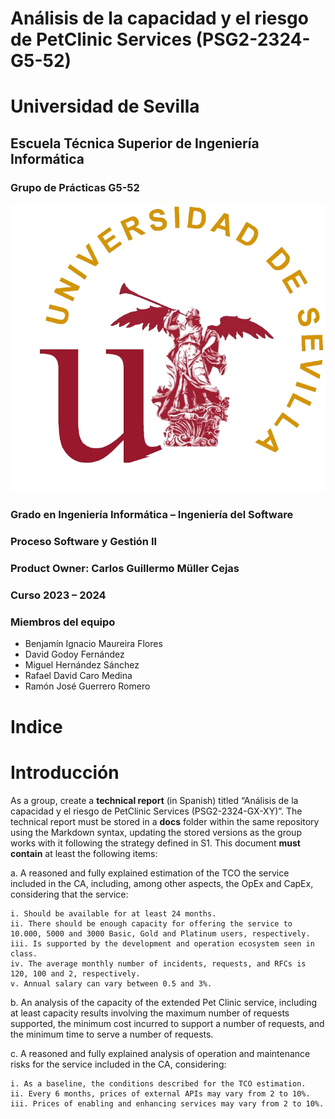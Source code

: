 # Análisis de la capacidad y el riesgo de PetClinic Services (PSG2-2324-G5-52)

# Universidad de Sevilla   

## Escuela Técnica Superior de Ingeniería Informática

### **Grupo de Prácticas G5-52**
  
  ![Logo US](../static/Logo_US.png)

### Grado en Ingeniería Informática – Ingeniería del Software 

### Proceso Software y Gestión II
### Product Owner: Carlos Guillermo Müller Cejas
### Curso 2023 – 2024

### Miembros del equipo
- Benjamín Ignacio Maureira Flores
- David Godoy Fernández
- Miguel Hernández Sánchez
- Rafael David Caro Medina
- Ramón José Guerrero Romero


# Indice

# Introducción

As a group, create a **technical report** (in Spanish) titled “Análisis de la capacidad y el riesgo de PetClinic Services (PSG2-2324-GX-XY)”. The technical report must be stored in a **docs** folder within the same repository using the Markdown syntax, updating the stored versions as the group works with it following the strategy defined in S1. This document **must contain** at least the following items:

  a. A reasoned and fully explained estimation of the TCO the service included in the CA, including, among other aspects, the OpEx and CapEx, considering that the service:

    i. Should be available for at least 24 months.
    ii. There should be enough capacity for offering the service to 10.000, 5000 and 3000 Basic, Gold and Platinum users, respectively.
    iii. Is supported by the development and operation ecosystem seen in class.
    iv. The average monthly number of incidents, requests, and RFCs is 120, 100 and 2, respectively.
    v. Annual salary can vary between 0.5 and 3%.

  b. An analysis of the capacity of the extended Pet Clinic service, including at least capacity results involving the maximum number of requests supported, the minimum cost incurred to support a number of requests, and the minimum time to serve a number of requests.

  c. A reasoned and fully explained analysis of operation and maintenance risks for the service included in the CA, considering:

    i. As a baseline, the conditions described for the TCO estimation.
    ii. Every 6 months, prices of external APIs may vary from 2 to 10%.
    iii. Prices of enabling and enhancing services may vary from 2 to 10%.



